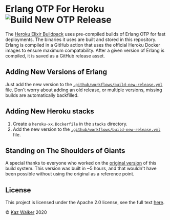 # Erlang OTP For Heroku ![Build New OTP Release](https://github.com/heroku-elixir/otp-builds/workflows/Build%20New%20OTP%20Release/badge.svg)

The [Heroku Elixir Buildpack](http://github.com/heroku-elixir/buildpack) uses
pre-compiled builds of Erlang OTP for fast deployments. The binaries it uses are
built and stored in this repository. Erlang is compiled in a GitHub action that
uses the official Heroku Docker images to ensure maximum compatability. After a
given version of Erlang is compiled, it is saved as a GitHub release asset.

## Adding New Versions of Erlang

Just add the new version to the
[`.github/workflows/build-new-release.yml`](.github/workflows/build-new-release.yml)
file. Don't worry about adding an old release, or multiple versions, missing builds
are automatically backfilled.

## Adding New Heroku stacks

1. Create a `heroku-xx.Dockerfile` in the `stacks` directory.
2. Add the new version to the
   [`.github/workflows/build-new-release.yml`](.github/workflows/build-new-release.yml)
   file.

## Standing on The Shoulders of Giants

A special thanks to everyone who worked on the
[original version](https://github.com/HashNuke/heroku-buildpack-elixir-otp-builds)
of this build system. This version was built in ~5 hours, and that wouldn't have been
possible without using the original as a reference point.

## License

This project is licensed under the Apache 2.0 license, see the full text [here](LICENSE).

&copy; [Kaz Walker](https://github.com/KazW) 2020
